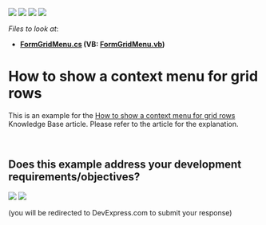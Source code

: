 <!-- default badges list -->
![](https://img.shields.io/endpoint?url=https://codecentral.devexpress.com/api/v1/VersionRange/128631523/10.2.3%2B)
[![](https://img.shields.io/badge/Open_in_DevExpress_Support_Center-FF7200?style=flat-square&logo=DevExpress&logoColor=white)](https://supportcenter.devexpress.com/ticket/details/E712)
[![](https://img.shields.io/badge/📖_How_to_use_DevExpress_Examples-e9f6fc?style=flat-square)](https://docs.devexpress.com/GeneralInformation/403183)
[![](https://img.shields.io/badge/💬_Leave_Feedback-feecdd?style=flat-square)](#does-this-example-address-your-development-requirementsobjectives)
<!-- default badges end -->
<!-- default file list -->
*Files to look at*:

* **[FormGridMenu.cs](./CS/FormGridMenu.cs) (VB: [FormGridMenu.vb](./VB/FormGridMenu.vb))**
<!-- default file list end -->
#  How to show a context menu for grid rows


<p>This is an example for the <a href="https://www.devexpress.com/Support/Center/p/A1386">How to show a context menu for grid rows</a> Knowledge Base article. Please refer to the article for the explanation.</p>

<br/>


<!-- feedback -->
## Does this example address your development requirements/objectives?

[<img src="https://www.devexpress.com/support/examples/i/yes-button.svg"/>](https://www.devexpress.com/support/examples/survey.xml?utm_source=github&utm_campaign=winforms-grid-show-context-menu-for-rows&~~~was_helpful=yes) [<img src="https://www.devexpress.com/support/examples/i/no-button.svg"/>](https://www.devexpress.com/support/examples/survey.xml?utm_source=github&utm_campaign=winforms-grid-show-context-menu-for-rows&~~~was_helpful=no)

(you will be redirected to DevExpress.com to submit your response)
<!-- feedback end -->
